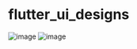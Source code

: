 # flutter_ui_designs
![image](https://github.com/user-attachments/assets/3a920348-2de9-4d7d-bd87-e47ede3c94fa)
![image](https://github.com/user-attachments/assets/43cfefa8-c1a7-4c72-8eed-b5b2e34342bd)



